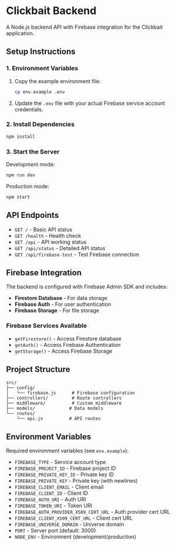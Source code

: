 # Clickbait Backend

A Node.js backend API with Firebase integration for the Clickbait application.

## Setup Instructions

### 1. Environment Variables

1. Copy the example environment file:

   ```bash
   cp env.example .env
   ```

2. Update the `.env` file with your actual Firebase service account credentials.

### 2. Install Dependencies

```bash
npm install
```

### 3. Start the Server

Development mode:

```bash
npm run dev
```

Production mode:

```bash
npm start
```

## API Endpoints

- `GET /` - Basic API status
- `GET /health` - Health check
- `GET /api` - API working status
- `GET /api/status` - Detailed API status
- `GET /api/firebase-test` - Test Firebase connection

## Firebase Integration

The backend is configured with Firebase Admin SDK and includes:

- **Firestore Database** - For data storage
- **Firebase Auth** - For user authentication
- **Firebase Storage** - For file storage

### Firebase Services Available

- `getFirestore()` - Access Firestore database
- `getAuth()` - Access Firebase Authentication
- `getStorage()` - Access Firebase Storage

## Project Structure

```
src/
├── config/
│   └── firebase.js      # Firebase configuration
├── controllers/         # Route controllers
├── middleware/          # Custom middleware
├── models/             # Data models
└── routes/
    └── api.js          # API routes
```

## Environment Variables

Required environment variables (see `env.example`):

- `FIREBASE_TYPE` - Service account type
- `FIREBASE_PROJECT_ID` - Firebase project ID
- `FIREBASE_PRIVATE_KEY_ID` - Private key ID
- `FIREBASE_PRIVATE_KEY` - Private key (with newlines)
- `FIREBASE_CLIENT_EMAIL` - Client email
- `FIREBASE_CLIENT_ID` - Client ID
- `FIREBASE_AUTH_URI` - Auth URI
- `FIREBASE_TOKEN_URI` - Token URI
- `FIREBASE_AUTH_PROVIDER_X509_CERT_URL` - Auth provider cert URL
- `FIREBASE_CLIENT_X509_CERT_URL` - Client cert URL
- `FIREBASE_UNIVERSE_DOMAIN` - Universe domain
- `PORT` - Server port (default: 3000)
- `NODE_ENV` - Environment (development/production)
